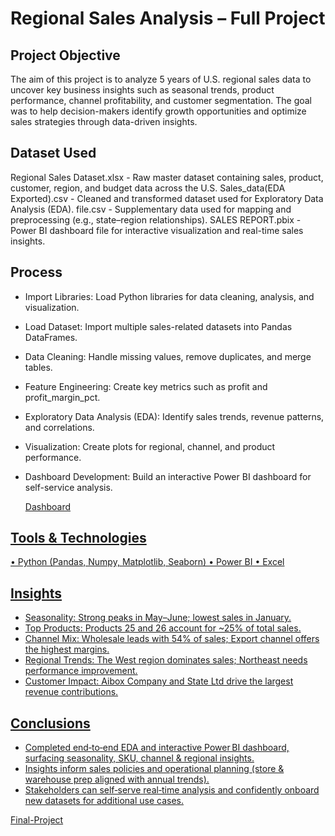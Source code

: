 # Regional Sales Analysis – Full Project

## Project Objective
The aim of this project is to analyze 5 years of U.S. regional sales data to uncover key business insights such as seasonal trends, product performance, channel profitability, and customer segmentation. The goal was to help decision-makers identify growth opportunities and optimize sales strategies through data-driven insights.

## Dataset Used

  Regional Sales Dataset.xlsx  - Raw master dataset containing sales, product, customer, region, and budget data across the U.S.
  Sales_data(EDA Exported).csv - Cleaned and transformed dataset used for Exploratory Data Analysis (EDA).
  file.csv                     - Supplementary data used for mapping and preprocessing (e.g., state–region relationships).
  SALES REPORT.pbix	           - Power BI dashboard file for interactive visualization and real-time sales insights.
 

## Process
* Import Libraries: Load Python libraries for data cleaning, analysis, and visualization.
* Load Dataset: Import multiple sales-related datasets into Pandas DataFrames.
* Data Cleaning: Handle missing values, remove duplicates, and merge tables.
* Feature Engineering: Create key metrics such as profit and profit_margin_pct.
* Exploratory Data Analysis (EDA): Identify sales trends, revenue patterns, and correlations.
* Visualization: Create plots for regional, channel, and product performance.
* Dashboard Development: Build an interactive Power BI dashboard for self-service analysis.
  
   <a href="https://github.com/saraswat10/Regional-Sales-Analysis/blob/main/SALES%20REPORT.pbix">Dashboard

## Tools & Technologies
   • Python (Pandas, Numpy, Matplotlib, Seaborn)
   • Power BI
   • Excel

## Insights
* Seasonality: Strong peaks in May–June; lowest sales in January.
* Top Products: Products 25 and 26 account for ~25% of total sales.
* Channel Mix: Wholesale leads with 54% of sales; Export channel offers the highest margins.
* Regional Trends: The West region dominates sales; Northeast needs performance improvement.
* Customer Impact: Aibox Company and State Ltd drive the largest revenue contributions.

## Conclusions
* Completed end‑to‑end EDA and interactive Power BI dashboard, surfacing seasonality, SKU, channel & regional insights.
* Insights inform sales policies and operational planning (store & warehouse prep aligned with annual trends).
* Stakeholders can self‑serve real‑time analysis and confidently onboard new datasets for additional use cases.


<a href="https://github.com/saraswat10/Regional-Sales-Analysis/blob/main/Regional%20Sales%20Analysis%20%20Code.ipynb">Final-Project
